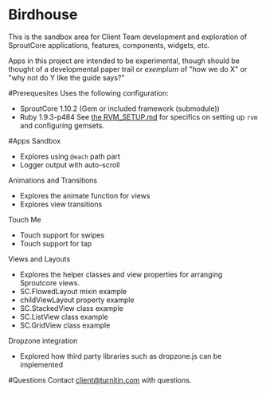 Birdhouse
=========
This is the sandbox area for Client Team development and exploration of SproutCore applications, features, components, widgets, etc.

Apps in this project are intended to be experimental, though should be thought of a developmental paper trail or _exemplum_ of "how we do X" or "why not do Y like the guide says?"

#Prerequesites
Uses the following configuration:
* SproutCore 1.10.2 (Gem or included framework (submodule))
* Ruby 1.9.3-p484
See [the RVM_SETUP.md](README.md) for specifics on setting up `rvm` and configuring gemsets.

#Apps
Sandbox

* Explores using `@each` path part
* Logger output with auto-scroll

Animations and Transitions

* Explores the animate function for views
* Explores view transitions

Touch Me

* Touch support for swipes
* Touch support for tap

Views and Layouts

* Explores the helper classes and view properties for arranging Sproutcore views.
* SC.FlowedLayout mixin example
* childViewLayout property example
* SC.StackedView class example
* SC.ListView class example
* SC.GridView class example

Dropzone integration

* Explored how third party libraries such as dropzone.js can be implemented

#Questions
Contact client@turnitin.com with questions.